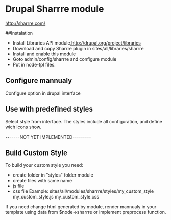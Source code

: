 # Drupal Sharrre module
http://sharrre.com/

##Instalation

- Install Libraries API module,http://drupal.org/project/libraries
- Download  and copy Sharrre plugin in sites/all/libraries/sharrre
- Install and enable this module
- Goto admin/config/sharrre and configure module
- Put <?php print render($sharrre-icons);?> in node-tpl files.

## Configure mannualy
Configure option in drupal interface


## Use with predefined styles
Select style from interface.
The styles include all configuration, and define wich icons show.


-------NOT YET IMPLEMENTED---------
## Build Custom Style
To build your custom style you need:
 - create folder in "styles" folder module 
 - create files with same name
 - js file
 - css file
Example:
sites/all/modules/sharrre/styles/my_custom_style
 my_custom_style.js
 my_custom_style.css

If you need change html generated by module, render mannualy in your template
 using data from $node->sharrre or implement preprocess function.

 

